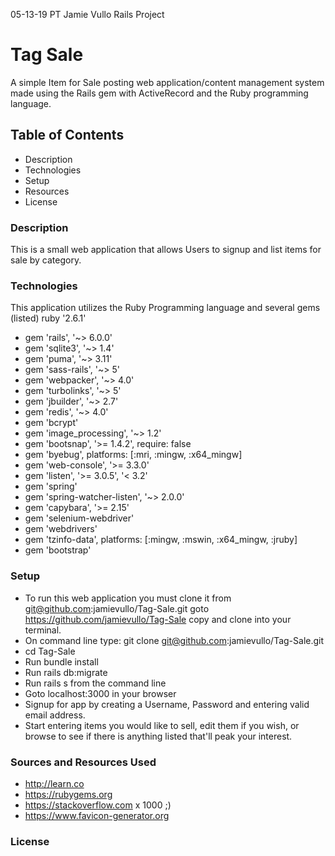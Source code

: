05-13-19 PT Jamie Vullo Rails Project

# Tag Sale
A simple Item for Sale posting web application/content management system made using the Rails gem with ActiveRecord and the Ruby programming language. 

## Table of Contents
* Description
* Technologies
* Setup
* Resources
* License

### Description
This is a small web application that allows Users to signup and list items for sale by category. 

### Technologies
This application utilizes the Ruby Programming language and several gems (listed)
ruby '2.6.1'
* gem 'rails', '~> 6.0.0'
* gem 'sqlite3', '~> 1.4'
* gem 'puma', '~> 3.11'
* gem 'sass-rails', '~> 5'
* gem 'webpacker', '~> 4.0'
* gem 'turbolinks', '~> 5'
* gem 'jbuilder', '~> 2.7'
* gem 'redis', '~> 4.0'
* gem 'bcrypt'
* gem 'image_processing', '~> 1.2'
* gem 'bootsnap', '>= 1.4.2', require: false
* gem 'byebug', platforms: [:mri, :mingw, :x64_mingw]
* gem 'web-console', '>= 3.3.0'
* gem 'listen', '>= 3.0.5', '< 3.2'
* gem 'spring'
* gem 'spring-watcher-listen', '~> 2.0.0'
* gem 'capybara', '>= 2.15'
* gem 'selenium-webdriver'
* gem 'webdrivers'
* gem 'tzinfo-data', platforms: [:mingw, :mswin, :x64_mingw, :jruby]
* gem 'bootstrap'

### Setup
* To run this web application you must clone it from git@github.com:jamievullo/Tag-Sale.git goto https://github.com/jamievullo/Tag-Sale copy and clone into your terminal.
* On command line type: git clone git@github.com:jamievullo/Tag-Sale.git
* cd Tag-Sale
* Run bundle install
* Run rails db:migrate
* Run rails s from the command line
* Goto localhost:3000 in your browser
* Signup for app by creating a Username, Password and entering valid email address.
* Start entering items you would like to sell, edit them if you wish, or browse to see if there   is anything listed that'll peak your interest. 

### Sources and Resources Used
* http://learn.co
* https://rubygems.org
* https://stackoverflow.com x 1000 ;)
* https://www.favicon-generator.org

### License
